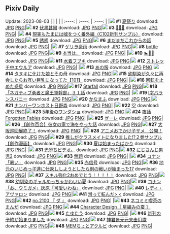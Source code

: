 ## Pixiv Daily
Update: 2023-08-03
|      |      |      |
| :----: | :----: | :----: |
|![](https://pixiv.microyu.workers.dev/c/240x480/img-master/img/2023/08/01/06/00/08/110422637_p0_master1200.jpg) **#1** [夏祭り](https://www.pixiv.net/artworks/110422637) download: [JPG](https://pixiv.microyu.workers.dev/img-original/img/2023/08/01/06/00/08/110422637_p0.jpg) [PNG](https://pixiv.microyu.workers.dev/img-original/img/2023/08/01/06/00/08/110422637_p0.png)|![](https://pixiv.microyu.workers.dev/c/240x480/img-master/img/2023/08/02/00/01/17/110445326_p0_master1200.jpg) **#2** [伏黒甚爾](https://www.pixiv.net/artworks/110445326) download: [JPG](https://pixiv.microyu.workers.dev/img-original/img/2023/08/02/00/01/17/110445326_p0.jpg) [PNG](https://pixiv.microyu.workers.dev/img-original/img/2023/08/02/00/01/17/110445326_p0.png)|![](https://pixiv.microyu.workers.dev/c/240x480/img-master/img/2023/08/01/10/02/43/110425756_p0_master1200.jpg) **#3** [🌸🌊🌸](https://www.pixiv.net/artworks/110425756) download: [JPG](https://pixiv.microyu.workers.dev/img-original/img/2023/08/01/10/02/43/110425756_p0.jpg) [PNG](https://pixiv.microyu.workers.dev/img-original/img/2023/08/01/10/02/43/110425756_p0.png)|
|![](https://pixiv.microyu.workers.dev/c/240x480/img-master/img/2023/08/01/18/19/54/110433937_p0_master1200.jpg) **#4** [現実もたまには嘘をつく番外編（C102新刊サンプル）](https://www.pixiv.net/artworks/110433937) download: [JPG](https://pixiv.microyu.workers.dev/img-original/img/2023/08/01/18/19/54/110433937_p0.jpg) [PNG](https://pixiv.microyu.workers.dev/img-original/img/2023/08/01/18/19/54/110433937_p0.png)|![](https://pixiv.microyu.workers.dev/c/240x480/img-master/img/2023/08/02/00/00/16/110445167_p0_master1200.jpg) **#5** [誘惑](https://www.pixiv.net/artworks/110445167) download: [JPG](https://pixiv.microyu.workers.dev/img-original/img/2023/08/02/00/00/16/110445167_p0.jpg) [PNG](https://pixiv.microyu.workers.dev/img-original/img/2023/08/02/00/00/16/110445167_p0.png)|![](https://pixiv.microyu.workers.dev/c/240x480/img-master/img/2023/08/02/06/00/21/110451772_p0_master1200.jpg) **#6** [まだまだこれからの話](https://www.pixiv.net/artworks/110451772) download: [JPG](https://pixiv.microyu.workers.dev/img-original/img/2023/08/02/06/00/21/110451772_p0.jpg) [PNG](https://pixiv.microyu.workers.dev/img-original/img/2023/08/02/06/00/21/110451772_p0.png)|
|![](https://pixiv.microyu.workers.dev/c/240x480/img-master/img/2023/08/01/20/30/30/110437931_p0_master1200.jpg) **#7** [ゲリラ豪雨](https://www.pixiv.net/artworks/110437931) download: [JPG](https://pixiv.microyu.workers.dev/img-original/img/2023/08/01/20/30/30/110437931_p0.jpg) [PNG](https://pixiv.microyu.workers.dev/img-original/img/2023/08/01/20/30/30/110437931_p0.png)|![](https://pixiv.microyu.workers.dev/c/240x480/img-master/img/2023/08/02/19/05/05/110465094_p0_master1200.jpg) **#8** [bottle](https://www.pixiv.net/artworks/110465094) download: [JPG](https://pixiv.microyu.workers.dev/img-original/img/2023/08/02/19/05/05/110465094_p0.jpg) [PNG](https://pixiv.microyu.workers.dev/img-original/img/2023/08/02/19/05/05/110465094_p0.png)|![](https://pixiv.microyu.workers.dev/c/240x480/img-master/img/2023/08/01/18/32/27/110434742_p0_master1200.jpg) **#9** [本当は、](https://www.pixiv.net/artworks/110434742) download: [JPG](https://pixiv.microyu.workers.dev/img-original/img/2023/08/01/18/32/27/110434742_p0.jpg) [PNG](https://pixiv.microyu.workers.dev/img-original/img/2023/08/01/18/32/27/110434742_p0.png)|
|![](https://pixiv.microyu.workers.dev/c/240x480/img-master/img/2023/08/01/10/03/38/110425764_p0_master1200.jpg) **#10** [🏊🦕👭](https://www.pixiv.net/artworks/110425764) download: [JPG](https://pixiv.microyu.workers.dev/img-original/img/2023/08/01/10/03/38/110425764_p0.jpg) [PNG](https://pixiv.microyu.workers.dev/img-original/img/2023/08/01/10/03/38/110425764_p0.png)|![](https://pixiv.microyu.workers.dev/c/240x480/img-master/img/2023/08/01/00/00/45/110416148_p0_master1200.jpg) **#11** [水着フブキ](https://www.pixiv.net/artworks/110416148) download: [JPG](https://pixiv.microyu.workers.dev/img-original/img/2023/08/01/00/00/45/110416148_p0.jpg) [PNG](https://pixiv.microyu.workers.dev/img-original/img/2023/08/01/00/00/45/110416148_p0.png)|![](https://pixiv.microyu.workers.dev/c/240x480/img-master/img/2023/08/01/00/01/01/110416193_p0_master1200.jpg) **#12** [ストレッチ中エウルア](https://www.pixiv.net/artworks/110416193) download: [JPG](https://pixiv.microyu.workers.dev/img-original/img/2023/08/01/00/01/01/110416193_p0.jpg) [PNG](https://pixiv.microyu.workers.dev/img-original/img/2023/08/01/00/01/01/110416193_p0.png)|
|![](https://pixiv.microyu.workers.dev/c/240x480/img-master/img/2023/08/02/00/26/48/110446341_p0_master1200.jpg) **#13** [あの服](https://www.pixiv.net/artworks/110446341) download: [JPG](https://pixiv.microyu.workers.dev/img-original/img/2023/08/02/00/26/48/110446341_p0.jpg) [PNG](https://pixiv.microyu.workers.dev/img-original/img/2023/08/02/00/26/48/110446341_p0.png)|![](https://pixiv.microyu.workers.dev/c/240x480/img-master/img/2023/08/02/00/04/56/110445593_p0_master1200.jpg) **#14** [タヌキに化けた娘とその母](https://www.pixiv.net/artworks/110445593) download: [JPG](https://pixiv.microyu.workers.dev/img-original/img/2023/08/02/00/04/56/110445593_p0.jpg) [PNG](https://pixiv.microyu.workers.dev/img-original/img/2023/08/02/00/04/56/110445593_p0.png)|![](https://pixiv.microyu.workers.dev/c/240x480/img-master/img/2023/08/01/00/05/09/110416585_p0_master1200.jpg) **#15** [幼馴染が久々に再会したらお互い巨乳になってた【101】](https://www.pixiv.net/artworks/110416585) download: [JPG](https://pixiv.microyu.workers.dev/img-original/img/2023/08/01/00/05/09/110416585_p0.jpg) [PNG](https://pixiv.microyu.workers.dev/img-original/img/2023/08/01/00/05/09/110416585_p0.png)|
|![](https://pixiv.microyu.workers.dev/c/240x480/img-master/img/2023/08/02/23/41/07/110473958_p0_master1200.jpg) **#16** [回転を止めた惑星](https://www.pixiv.net/artworks/110473958) download: [JPG](https://pixiv.microyu.workers.dev/img-original/img/2023/08/02/23/41/07/110473958_p0.jpg) [PNG](https://pixiv.microyu.workers.dev/img-original/img/2023/08/02/23/41/07/110473958_p0.png)|![](https://pixiv.microyu.workers.dev/c/240x480/img-master/img/2023/08/01/23/40/44/110416076_p0_master1200.jpg) **#17** [Starfall](https://www.pixiv.net/artworks/110416076) download: [JPG](https://pixiv.microyu.workers.dev/img-original/img/2023/08/01/23/40/44/110416076_p0.jpg) [PNG](https://pixiv.microyu.workers.dev/img-original/img/2023/08/01/23/40/44/110416076_p0.png)|![](https://pixiv.microyu.workers.dev/c/240x480/img-master/img/2023/08/01/17/06/37/110432833_p0_master1200.jpg) **#18** [「ネガティブ勇者と魔王軍幹部」３１話](https://www.pixiv.net/artworks/110432833) download: [JPG](https://pixiv.microyu.workers.dev/img-original/img/2023/08/01/17/06/37/110432833_p0.jpg) [PNG](https://pixiv.microyu.workers.dev/img-original/img/2023/08/01/17/06/37/110432833_p0.png)|
|![](https://pixiv.microyu.workers.dev/c/240x480/img-master/img/2023/08/02/20/00/12/110466463_p0_master1200.jpg) **#19** [I字バランスバニー](https://www.pixiv.net/artworks/110466463) download: [JPG](https://pixiv.microyu.workers.dev/img-original/img/2023/08/02/20/00/12/110466463_p0.jpg) [PNG](https://pixiv.microyu.workers.dev/img-original/img/2023/08/02/20/00/12/110466463_p0.png)|![](https://pixiv.microyu.workers.dev/c/240x480/img-master/img/2023/08/01/05/10/58/110421737_p0_master1200.jpg) **#20** [かなまふ](https://www.pixiv.net/artworks/110421737) download: [JPG](https://pixiv.microyu.workers.dev/img-original/img/2023/08/01/05/10/58/110421737_p0.jpg) [PNG](https://pixiv.microyu.workers.dev/img-original/img/2023/08/01/05/10/58/110421737_p0.png)|![](https://pixiv.microyu.workers.dev/c/240x480/img-master/img/2023/08/01/22/00/17/110440961_p0_master1200.jpg) **#21** [ナンバーワンホスト日野森](https://www.pixiv.net/artworks/110440961) download: [JPG](https://pixiv.microyu.workers.dev/img-original/img/2023/08/01/22/00/17/110440961_p0.jpg) [PNG](https://pixiv.microyu.workers.dev/img-original/img/2023/08/01/22/00/17/110440961_p0.png)|
|![](https://pixiv.microyu.workers.dev/c/240x480/img-master/img/2023/08/01/00/00/31/110416100_p0_master1200.jpg) **#22** [♡](https://www.pixiv.net/artworks/110416100) download: [JPG](https://pixiv.microyu.workers.dev/img-original/img/2023/08/01/00/00/31/110416100_p0.jpg) [PNG](https://pixiv.microyu.workers.dev/img-original/img/2023/08/01/00/00/31/110416100_p0.png)|![](https://pixiv.microyu.workers.dev/c/240x480/img-master/img/2023/08/01/01/07/33/110418675_p0_master1200.jpg) **#23** [5年後のワンダショ](https://www.pixiv.net/artworks/110418675) download: [JPG](https://pixiv.microyu.workers.dev/img-original/img/2023/08/01/01/07/33/110418675_p0.jpg) [PNG](https://pixiv.microyu.workers.dev/img-original/img/2023/08/01/01/07/33/110418675_p0.png)|![](https://pixiv.microyu.workers.dev/c/240x480/img-master/img/2023/08/01/18/06/15/110434161_p0_master1200.jpg) **#24** [夜話 Forgotten Fables](https://www.pixiv.net/artworks/110434161) download: [JPG](https://pixiv.microyu.workers.dev/img-original/img/2023/08/01/18/06/15/110434161_p0.jpg) [PNG](https://pixiv.microyu.workers.dev/img-original/img/2023/08/01/18/06/15/110434161_p0.png)|
|![](https://pixiv.microyu.workers.dev/c/240x480/img-master/img/2023/08/02/02/53/53/110449647_p0_master1200.jpg) **#25** [ゼーレ](https://www.pixiv.net/artworks/110449647) download: [JPG](https://pixiv.microyu.workers.dev/img-original/img/2023/08/02/02/53/53/110449647_p0.jpg) [PNG](https://pixiv.microyu.workers.dev/img-original/img/2023/08/02/02/53/53/110449647_p0.png)|![](https://pixiv.microyu.workers.dev/c/240x480/img-master/img/2023/08/02/19/00/10/110464897_p0_master1200.jpg) **#26** [【創作百合】彼女の家で海をやった話](https://www.pixiv.net/artworks/110464897) download: [JPG](https://pixiv.microyu.workers.dev/img-original/img/2023/08/02/19/00/10/110464897_p0.jpg) [PNG](https://pixiv.microyu.workers.dev/img-original/img/2023/08/02/19/00/10/110464897_p0.png)|![](https://pixiv.microyu.workers.dev/c/240x480/img-master/img/2023/08/02/00/00/55/110445275_p0_master1200.jpg) **#27** [大阪巡回展終了！](https://www.pixiv.net/artworks/110445275) download: [JPG](https://pixiv.microyu.workers.dev/img-original/img/2023/08/02/00/00/55/110445275_p0.jpg) [PNG](https://pixiv.microyu.workers.dev/img-original/img/2023/08/02/00/00/55/110445275_p0.png)|
|![](https://pixiv.microyu.workers.dev/c/240x480/img-master/img/2023/08/02/15/22/23/110460067_p0_master1200.jpg) **#28** [アニメおでかけ子ザメ　公開！](https://www.pixiv.net/artworks/110460067) download: [JPG](https://pixiv.microyu.workers.dev/img-original/img/2023/08/02/15/22/23/110460067_p0.jpg) [PNG](https://pixiv.microyu.workers.dev/img-original/img/2023/08/02/15/22/23/110460067_p0.png)|![](https://pixiv.microyu.workers.dev/c/240x480/img-master/img/2023/08/01/00/04/33/110416545_p0_master1200.jpg) **#29** [推しがクラスメイトになりました!?２巻サンプル【創作漫画】](https://www.pixiv.net/artworks/110416545) download: [JPG](https://pixiv.microyu.workers.dev/img-original/img/2023/08/01/00/04/33/110416545_p0.jpg) [PNG](https://pixiv.microyu.workers.dev/img-original/img/2023/08/01/00/04/33/110416545_p0.png)|![](https://pixiv.microyu.workers.dev/c/240x480/img-master/img/2023/08/02/00/22/26/110446208_p0_master1200.jpg) **#30** [夏は始まったばかり](https://www.pixiv.net/artworks/110446208) download: [JPG](https://pixiv.microyu.workers.dev/img-original/img/2023/08/02/00/22/26/110446208_p0.jpg) [PNG](https://pixiv.microyu.workers.dev/img-original/img/2023/08/02/00/22/26/110446208_p0.png)|
|![](https://pixiv.microyu.workers.dev/c/240x480/img-master/img/2023/08/02/08/26/38/110453633_p0_master1200.jpg) **#31** [光堕ちビデオ。](https://www.pixiv.net/artworks/110453633) download: [JPG](https://pixiv.microyu.workers.dev/img-original/img/2023/08/02/08/26/38/110453633_p0.jpg) [PNG](https://pixiv.microyu.workers.dev/img-original/img/2023/08/02/08/26/38/110453633_p0.png)|![](https://pixiv.microyu.workers.dev/c/240x480/img-master/img/2023/08/01/20/41/45/110438258_p0_master1200.jpg) **#32** [にじさんじ男児2](https://www.pixiv.net/artworks/110438258) download: [JPG](https://pixiv.microyu.workers.dev/img-original/img/2023/08/01/20/41/45/110438258_p0.jpg) [PNG](https://pixiv.microyu.workers.dev/img-original/img/2023/08/01/20/41/45/110438258_p0.png)|![](https://pixiv.microyu.workers.dev/c/240x480/img-master/img/2023/08/02/19/45/36/110466093_p0_master1200.jpg) **#33** [無題](https://www.pixiv.net/artworks/110466093) download: [JPG](https://pixiv.microyu.workers.dev/img-original/img/2023/08/02/19/45/36/110466093_p0.jpg) [PNG](https://pixiv.microyu.workers.dev/img-original/img/2023/08/02/19/45/36/110466093_p0.png)|
|![](https://pixiv.microyu.workers.dev/c/240x480/img-master/img/2023/08/01/14/00/38/110429575_p0_master1200.jpg) **#34** [コナン「暑い」](https://www.pixiv.net/artworks/110429575) download: [JPG](https://pixiv.microyu.workers.dev/img-original/img/2023/08/01/14/00/38/110429575_p0.jpg) [PNG](https://pixiv.microyu.workers.dev/img-original/img/2023/08/01/14/00/38/110429575_p0.png)|![](https://pixiv.microyu.workers.dev/c/240x480/img-master/img/2023/08/01/09/49/22/110425570_p0_master1200.jpg) **#35** [赤信号](https://www.pixiv.net/artworks/110425570) download: [JPG](https://pixiv.microyu.workers.dev/img-original/img/2023/08/01/09/49/22/110425570_p0.jpg) [PNG](https://pixiv.microyu.workers.dev/img-original/img/2023/08/01/09/49/22/110425570_p0.png)|![](https://pixiv.microyu.workers.dev/c/240x480/img-master/img/2023/08/01/11/03/55/110426665_p0_master1200.jpg) **#36** [地元のいじめっ子達に仕返ししようとしたら別の戦いが始まった17](https://www.pixiv.net/artworks/110426665) download: [JPG](https://pixiv.microyu.workers.dev/img-original/img/2023/08/01/11/03/55/110426665_p0.jpg) [PNG](https://pixiv.microyu.workers.dev/img-original/img/2023/08/01/11/03/55/110426665_p0.png)|
|![](https://pixiv.microyu.workers.dev/c/240x480/img-master/img/2023/08/02/20/43/36/110467806_p0_master1200.jpg) **#37** [スキル強化2おめでとう！！！！！](https://www.pixiv.net/artworks/110467806) download: [JPG](https://pixiv.microyu.workers.dev/img-original/img/2023/08/02/20/43/36/110467806_p0.jpg) [PNG](https://pixiv.microyu.workers.dev/img-original/img/2023/08/02/20/43/36/110467806_p0.png)|![](https://pixiv.microyu.workers.dev/c/240x480/img-master/img/2023/08/01/19/22/25/110436038_p0_master1200.jpg) **#38** [幼馴染のギャルめっちゃかわいい夏](https://www.pixiv.net/artworks/110436038) download: [JPG](https://pixiv.microyu.workers.dev/img-original/img/2023/08/01/19/22/25/110436038_p0.jpg) [PNG](https://pixiv.microyu.workers.dev/img-original/img/2023/08/01/19/22/25/110436038_p0.png)|![](https://pixiv.microyu.workers.dev/c/240x480/img-master/img/2023/08/02/14/13/40/110458994_p0_master1200.jpg) **#39** [コナン「お、ウミガメ」灰原「可愛いわね」](https://www.pixiv.net/artworks/110458994) download: [JPG](https://pixiv.microyu.workers.dev/img-original/img/2023/08/02/14/13/40/110458994_p0.jpg) [PNG](https://pixiv.microyu.workers.dev/img-original/img/2023/08/02/14/13/40/110458994_p0.png)|
|![](https://pixiv.microyu.workers.dev/c/240x480/img-master/img/2023/08/01/02/16/24/110420064_p0_master1200.jpg) **#40** [レディ・アヴァロン](https://www.pixiv.net/artworks/110420064) download: [JPG](https://pixiv.microyu.workers.dev/img-original/img/2023/08/01/02/16/24/110420064_p0.jpg) [PNG](https://pixiv.microyu.workers.dev/img-original/img/2023/08/01/02/16/24/110420064_p0.png)|![](https://pixiv.microyu.workers.dev/c/240x480/img-master/img/2023/08/02/00/47/54/110447016_p0_master1200.jpg) **#41** [滑って転んだ> <](https://www.pixiv.net/artworks/110447016) download: [JPG](https://pixiv.microyu.workers.dev/img-original/img/2023/08/02/00/47/54/110447016_p0.jpg) [PNG](https://pixiv.microyu.workers.dev/img-original/img/2023/08/02/00/47/54/110447016_p0.png)|![](https://pixiv.microyu.workers.dev/c/240x480/img-master/img/2023/08/02/00/52/18/110447145_p0_master1200.jpg) **#42** [no.2100 『 ダ 』](https://www.pixiv.net/artworks/110447145) download: [JPG](https://pixiv.microyu.workers.dev/img-original/img/2023/08/02/00/52/18/110447145_p0.jpg) [PNG](https://pixiv.microyu.workers.dev/img-original/img/2023/08/02/00/52/18/110447145_p0.png)|
|![](https://pixiv.microyu.workers.dev/c/240x480/img-master/img/2023/08/02/08/02/51/110453330_p0_master1200.jpg) **#43** [ネコミミ喫茶のまんが](https://www.pixiv.net/artworks/110453330) download: [JPG](https://pixiv.microyu.workers.dev/img-original/img/2023/08/02/08/02/51/110453330_p0.jpg) [PNG](https://pixiv.microyu.workers.dev/img-original/img/2023/08/02/08/02/51/110453330_p0.png)|![](https://pixiv.microyu.workers.dev/c/240x480/img-master/img/2023/08/01/20/01/20/110437058_p0_master1200.jpg) **#44** [Character Design［ 星編みの蚕 ］](https://www.pixiv.net/artworks/110437058) download: [JPG](https://pixiv.microyu.workers.dev/img-original/img/2023/08/01/20/01/20/110437058_p0.jpg) [PNG](https://pixiv.microyu.workers.dev/img-original/img/2023/08/01/20/01/20/110437058_p0.png)|![](https://pixiv.microyu.workers.dev/c/240x480/img-master/img/2023/08/02/00/00/53/110445272_p0_master1200.jpg) **#45** [たゆたう](https://www.pixiv.net/artworks/110445272) download: [JPG](https://pixiv.microyu.workers.dev/img-original/img/2023/08/02/00/00/53/110445272_p0.jpg) [PNG](https://pixiv.microyu.workers.dev/img-original/img/2023/08/02/00/00/53/110445272_p0.png)|
|![](https://pixiv.microyu.workers.dev/c/240x480/img-master/img/2023/08/02/00/30/39/110446480_p0_master1200.jpg) **#46** [新刊の予約が始まりました](https://www.pixiv.net/artworks/110446480) download: [JPG](https://pixiv.microyu.workers.dev/img-original/img/2023/08/02/00/30/39/110446480_p0.jpg) [PNG](https://pixiv.microyu.workers.dev/img-original/img/2023/08/02/00/30/39/110446480_p0.png)|![](https://pixiv.microyu.workers.dev/c/240x480/img-master/img/2023/08/02/13/27/25/110458209_p0_master1200.jpg) **#47** [神君景元元夹击幻胧](https://www.pixiv.net/artworks/110458209) download: [JPG](https://pixiv.microyu.workers.dev/img-original/img/2023/08/02/13/27/25/110458209_p0.jpg) [PNG](https://pixiv.microyu.workers.dev/img-original/img/2023/08/02/13/27/25/110458209_p0.png)|![](https://pixiv.microyu.workers.dev/c/240x480/img-master/img/2023/08/02/08/09/14/110453413_p0_master1200.jpg) **#48** [MEMちょとアクルビ](https://www.pixiv.net/artworks/110453413) download: [JPG](https://pixiv.microyu.workers.dev/img-original/img/2023/08/02/08/09/14/110453413_p0.jpg) [PNG](https://pixiv.microyu.workers.dev/img-original/img/2023/08/02/08/09/14/110453413_p0.png)|
